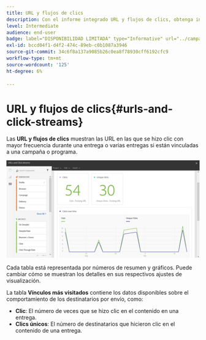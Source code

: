 ```yaml
---
title: URL y flujos de clics
description: Con el informe integrado URL y flujos de clics, obtenga información sobre el éxito de las URL en sus envíos.
level: Intermediate
audience: end-user
badge: label="DISPONIBILIDAD LIMITADA" type="Informative" url="../campaign-standard-migration-home.md" tooltip="Restringido a usuarios migrados por el Campaign Standard"
exl-id: bccd04f1-d4f2-474c-89eb-c0b1087a3946
source-git-commit: 34c6f8a137a9085b26c0ea8f78930cff6192cfc9
workflow-type: tm+mt
source-wordcount: '125'
ht-degree: 6%

---
```


# URL y flujos de clics{#urls-and-click-streams}

Las **URL y flujos de clics** muestran las URL en las que se hizo clic con mayor frecuencia durante una entrega o varias entregas si están vinculadas a una campaña o programa.

![](assets/delivery_reports_8.png)

Cada tabla está representada por números de resumen y gráficos. Puede cambiar cómo se muestran los detalles en sus respectivos ajustes de visualización.

La tabla **Vínculos más visitados** contiene los datos disponibles sobre el comportamiento de los destinatarios por envío, como:

* **Clic**: El número de veces que se hizo clic en el contenido en una entrega.
* **Clics únicos**: El número de destinatarios que hicieron clic en el contenido de una entrega.
